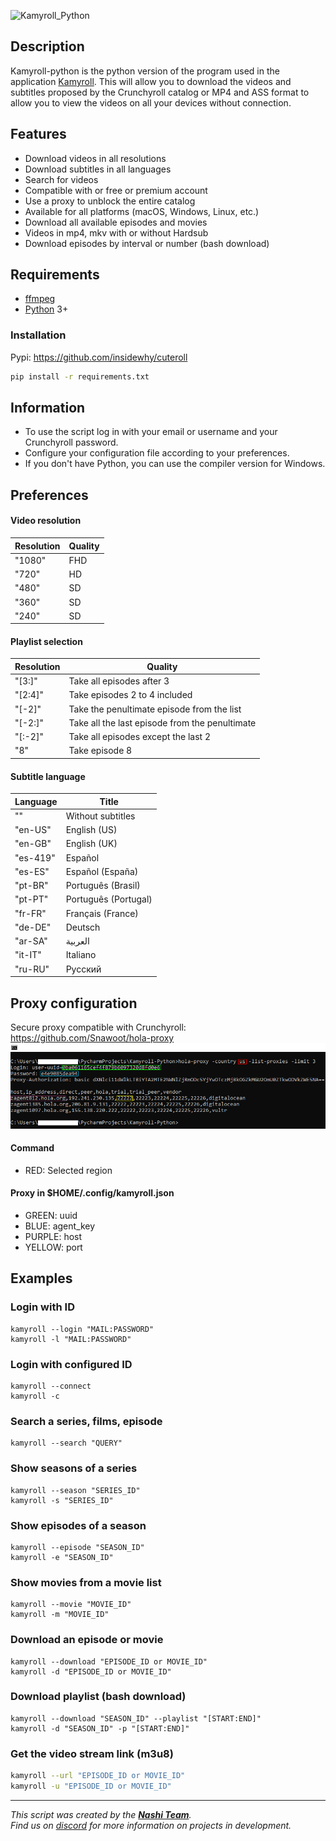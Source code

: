 ![Kamyroll_Python](https://github.com/hyugogirubato/Kamyroll-Python/raw/6c4908104ea278743152f3ac53015f8eab95b14e/Presentation/img_title.png)

## Description
Kamyroll-python is the python version of the program used in the application [Kamyroll](https://github.com/hyugogirubato/Kamyroll). This will allow you to download the videos and subtitles proposed by the Crunchyroll catalog or MP4 and ASS format to allow you to view the videos on all your devices without connection.
 
## Features
- Download videos in all resolutions
- Download subtitles in all languages
- Search for videos
- Compatible with or free or premium account
- Use a proxy to unblock the entire catalog
- Available for all platforms (macOS, Windows, Linux, etc.)
- Download all available episodes and movies
- Videos in mp4, mkv with or without Hardsub
- Download episodes by interval or number (bash download)

## Requirements
- [ffmpeg](https://www.ffmpeg.org)
- [Python](https://www.python.org/downloads) 3+

### Installation
Pypi: https://github.com/insidewhy/cuteroll

```bash
pip install -r requirements.txt
```

## Information
 - To use the script log in with your email or username and your Crunchyroll password.
 - Configure your configuration file according to your preferences.
 - If you don't have Python, you can use the compiler version for Windows.

## Preferences

#### Video resolution

Resolution | Quality
------------ | -------------
"1080" | FHD
"720" | HD
"480" | SD
"360" | SD
"240" | SD

#### Playlist selection

Resolution | Quality
------------ | -------------
"[3:]" | Take all episodes after 3
"[2:4]" | Take episodes 2 to 4 included
"[-2]" | Take the penultimate episode from the list
"[-2:]" | Take all the last episode from the penultimate
"[:-2]" | Take all episodes except the last 2
"8" | Take episode 8

#### Subtitle language 

Language | Title
------------ | -------------
"" | Without subtitles
"en-US" | English (US)
"en-GB" | English (UK)
"es-419" | Español
"es-ES" | Español (España)
"pt-BR" |Português (Brasil)
"pt-PT" | Português (Portugal)
"fr-FR" | Français (France)
"de-DE" | Deutsch
"ar-SA" | العربية
"it-IT" | Italiano
"ru-RU" | Русский

## Proxy configuration
Secure proxy compatible with Crunchyroll: https://github.com/Snawoot/hola-proxy
![proxy_example](/resources/img_proxy.png)

#### Command
- RED: Selected region
  
#### Proxy in $HOME/.config/kamyroll.json
- GREEN: uuid
- BLUE: agent\_key
- PURPLE: host
- YELLOW: port

## Examples

### Login with ID
```
kamyroll --login "MAIL:PASSWORD"
kamyroll -l "MAIL:PASSWORD"
```

### Login with configured ID
```
kamyroll --connect
kamyroll -c
```

### Search a series, films, episode
```
kamyroll --search "QUERY"
```

### Show seasons of a series
```
kamyroll --season "SERIES_ID"
kamyroll -s "SERIES_ID"
```

### Show episodes of a season
```
kamyroll --episode "SEASON_ID"
kamyroll -e "SEASON_ID"
```

### Show movies from a movie list
```
kamyroll --movie "MOVIE_ID"
kamyroll -m "MOVIE_ID"
```

### Download an episode or movie
```
kamyroll --download "EPISODE_ID or MOVIE_ID"
kamyroll -d "EPISODE_ID or MOVIE_ID"
```

### Download playlist (bash download)
```
kamyroll --download "SEASON_ID" --playlist "[START:END]"
kamyroll -d "SEASON_ID" -p "[START:END]"
```

### Get the video stream link (m3u8)
```bash
kamyroll --url "EPISODE_ID or MOVIE_ID"
kamyroll -u "EPISODE_ID or MOVIE_ID"
```

---
*This script was created by the [__Nashi Team__](https://github.com/hyugogirubato).  
Find us on [discord](https://discord.com/invite/g6JzYbh) for more information on projects in development.*

